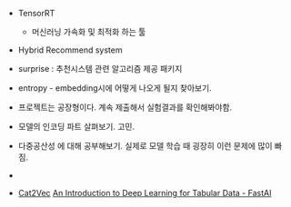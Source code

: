 - TensorRT

  - 머신러닝 가속화 및 최적화 하는 툴

- Hybrid Recommend system

- surprise : 추천시스템 관련 알고리즘 제공 패키지

  

- entropy - embedding시에 어떻게 나오게 될지 찾아보기.

- 프로젝트는 공장형이다. 계속 제출해서 실험결과를 확인해봐야함.



- 모델의 인코딩 파트 살펴보기. 고민. 



- 다중공산성 에 대해 공부해보기. 실제로 모델 학습 때 굉장히 이런 문제에 많이 빠짐.
- 



- [Cat2Vec](https://towardsdatascience.com/deep-embeddings-for-categorical-variables-cat2vec-b05c8ab63ac0)
  [An Introduction to Deep Learning for Tabular Data - FastAI](https://www.fast.ai/posts/2018-04-29-categorical-embeddings.html)